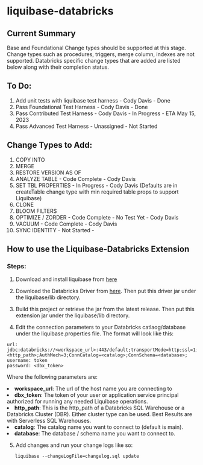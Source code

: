 # liquibase-databricks


## Current Summary 
Base and Foundational Change types should be supported at this stage. Change types such as procedures, triggers, merge column, indexes are not supported. 
Databricks specific change types that are added are listed below along with their completion status. 


## To Do: 

1. Add unit tests with liquibase test harness - Cody Davis - Done
2. Pass Foundational Test Harness - Cody Davis - Done
3. Pass Contributed Test Harness - Cody Davis - In Progress - ETA May 15, 2023
4. Pass Advanced Test Harness - Unassigned - Not Started

## Change Types to Add: 

1. COPY INTO
2. MERGE
3. RESTORE VERSION AS OF
4. ANALYZE TABLE - Code Complete - Cody Davis
5. SET TBL PROPERTIES - In Progress - Cody Davis (Defaults are in createTable change type with min required table props to support Liquibase)
6. CLONE
7. BLOOM FILTERS
8. OPTIMIZE / ZORDER - Code Complete - No Test Yet - Cody Davis
9. VACUUM - Code Complete - Cody Davis
10. SYNC IDENTITY - Not Started -



## How to use the Liquibase-Databricks Extension

### Steps: 

1. Download and install liquibase from [here](https://docs.liquibase.com/start/install/home.html)

2. Download the Databricks Driver from [here](https://www.databricks.com/spark/jdbc-drivers-download). 
Then put this driver jar under the liquibase/lib directory. 

3. Build this project or retrieve the jar from the latest release. 
Then put this extension jar under the liquibase/lib directory. 

4. Edit the connection parameters to your Databricks catlaog/database under the liquibase.properties file. The format will look like this:

```
url: jdbc:databricks://<workspace_url>:443/default;transportMode=http;ssl=1;httpPath=<http_path>;AuthMech=3;ConnCatalog=<catalog>;ConnSchema=<database>; 
username: token
password: <dbx_token>
```

Where the following parameters are: 
<li> <b>workspace_url</b>: The url of the host name you are connecting to</li>
<li> <b>dbx_token</b>: The token of your user or application service principal authorized for running any needed Liquibase operations.</li>
<li> <b>http_path</b>: This is the http_path of a Databricks SQL Warehouse or a Databricks Cluster (DBR). Either cluster type can be used. Best Results are with Serverless SQL Warehouses. </li>
<li> <b>catalog</b>: The catalog name you want to connect to (default is main). </li>
<li> <b>database</b>: The database / schema name you want to connect to. </li>



5. Add changes and run your change logs like so:
```
   liquibase --changeLogFile=changelog.sql update
```

